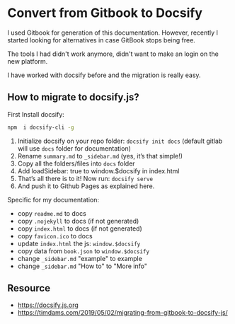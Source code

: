 # Convert from Gitbook to Docsify

I used Gitbook for generation of this documentation. However, recently I started looking for alternatives in case GitBook stops being free.

The tools I had didn't work anymore, didn't want to make an login on the new platform.

I have worked with docsify before and the migration is really easy.

## How to migrate to docsify.js?

First Install docsify:

```bash
npm  i docsify-cli -g
```

1. Initialize docsify on your repo folder: `docsify init docs` (default gitlab will use `docs` folder for documentation)
2. Rename `summary.md` to `_sidebar.md` (yes, it’s that simple!)
3. Copy all the folders/files into `docs` folder
4. Add loadSidebar: true to window.$docsify in index.html
5. That’s all there is to it! Now run: `docsify serve`
6. And push it to Github Pages as explained here.

Specific for my documentation:

- copy `readme.md` to docs
- copy `.nojekyll` to docs  (if not generated)
- copy `index.html` to docs (if not generated)
- copy `favicon.ico` to docs
- update `index.html` the js: `window.$docsify`
- copy data from `book.json` to `window.$docsify`
- change `_sidebar.md` "example" to example
- change `_sidebar.md`  "How to" to "More info"



## Resource

- https://docsify.js.org
- https://timdams.com/2019/05/02/migrating-from-gitbook-to-docsify-js/
